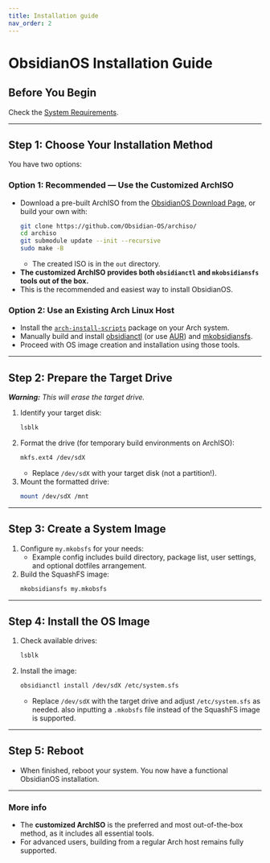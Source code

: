 ```yaml
---
title: Installation guide
nav_order: 2
---
```


# ObsidianOS Installation Guide

## Before You Begin

Check the [System Requirements](https://obsidian-os.github.io/docs/requirements.html).

***

## Step 1: Choose Your Installation Method

You have two options:

### **Option 1: Recommended — Use the Customized ArchISO**

- Download a pre-built ArchISO from the [ObsidianOS Download Page](https://obsidian-os.github.io/download.html), or build your own with:
  ```bash
  git clone https://github.com/Obsidian-OS/archiso/
  cd archiso
  git submodule update --init --recursive
  sudo make -B
  ```
  - The created ISO is in the `out` directory.
- **The customized ArchISO provides both `obsidianctl` and `mkobsidiansfs` tools out of the box.**
- This is the recommended and easiest way to install ObsidianOS.

### **Option 2: Use an Existing Arch Linux Host**

- Install the [`arch-install-scripts`](https://archlinux.org/packages/extra/any/arch-install-scripts/) package on your Arch system.
- Manually build and install [obsidianctl](https://github.com/Obsidian-OS/obsidianctl) (or use [AUR](https://aur.archlinux.org/packages/obsidianctl-git)) and [mkobsidiansfs](https://github.com/Obsidian-OS/mkobsidiansfs).
- Proceed with OS image creation and installation using those tools.

***

## Step 2: Prepare the Target Drive

***Warning:** This will erase the target drive.*

1. Identify your target disk:
   ```bash
   lsblk
   ```
2. Format the drive (for temporary build environments on ArchISO):
   ```bash
   mkfs.ext4 /dev/sdX
   ```
   - Replace `/dev/sdX` with your target disk (not a partition!).
3. Mount the formatted drive:
   ```bash
   mount /dev/sdX /mnt
   ```

***

## Step 3: Create a System Image

1. Configure `my.mkobsfs` for your needs:
   - Example config includes build directory, package list, user settings, and optional dotfiles arrangement.
2. Build the SquashFS image:
   ```bash
   mkobsidiansfs my.mkobsfs
   ```

***

## Step 4: Install the OS Image

1. Check available drives:
   ```bash
   lsblk
   ```
2. Install the image:
   ```bash
   obsidianctl install /dev/sdX /etc/system.sfs
   ```
   - Replace `/dev/sdX` with the target drive and adjust `/etc/system.sfs` as needed. also inputting a `.mkobsfs` file instead of the SquashFS image is supported.

***

## Step 5: Reboot

- When finished, reboot your system. You now have a functional ObsidianOS installation.

***

### **More info**

- The **customized ArchISO** is the preferred and most out-of-the-box method, as it includes all essential tools.
- For advanced users, building from a regular Arch host remains fully supported.

